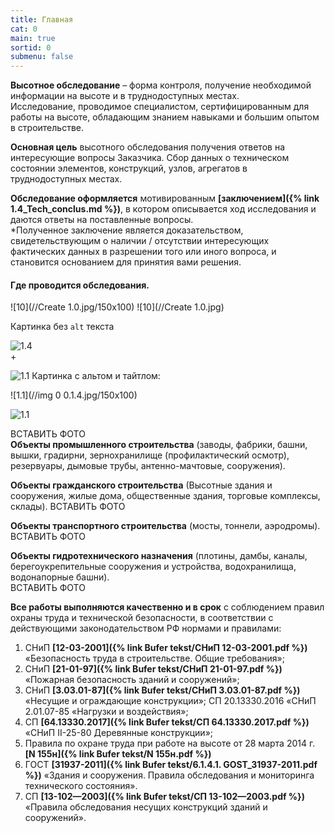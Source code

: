 ```yaml
---
title: Главная
cat: 0
main: true
sortid: 0
submenu: false
---
```


**Высотное обследование** – форма контроля, получение необходимой информации на высоте и в труднодоступных местах.    
Исследование, проводимое специалистом, сертифицированным для работы на высоте, обладающим знанием навыками и большим опытом в строительстве.

**Основная цель** высотного обследования получения ответов на интересующие вопросы Заказчика. Сбор данных о техническом состоянии элементов, конструкций, узлов, агрегатов в труднодоступных местах.

**Обследование оформляется** мотивированным __[заключением]({% link 1.4_Tech_conclus.md %})__, в котором описывается ход исследования и даются ответы на поставленные вопросы.   
*Полученное заключение является доказательством, свидетельствующим о наличии / отсутствии интересующих фактических данных в разрешении того или иного вопроса, и становится основанием для принятия вами решения.

#### Где проводится обследования.
![10](//Create 1.0.jpg/150x100)
![10](//Create 1.0.jpg)

Картинка без `alt` текста

![1.4](//img/toplogo/1.4.jpg/150x100)   
+   


![1.1](//img/0/0.1.4.jpg/150x100)
Картинка с альтом и тайтлом:

![1.1](//img 0 0.1.4.jpg/150x100)


![1.1](//img00.1.4.jpg/150x100)






ВСТАВИТЬ ФОТО   
**Объекты промышленного строительства** (заводы, фабрики, башни, вышки, градирни, зернохранилище (профилактический осмотр), резервуары, дымовые трубы, антенно-мачтовые, сооружения).

**Объекты гражданского строительства** (Высотные здания и сооружения, жилые дома, общественные здания, торговые комплексы, склады).
ВСТАВИТЬ ФОТО 

**Объекты транспортного строительства** (мосты, тоннели, аэродромы).    
ВСТАВИТЬ ФОТО

**Объекты гидротехнического назначения** (плотины, дамбы, каналы, берегоукрепительные сооружения и устройства, водохранилища, водонапорные башни).   
ВСТАВИТЬ ФОТО


**Все работы выполняются качественно и в срок** с соблюдением правил охраны труда и технической безопасности, в соответствии с действующими законодательством РФ нормами и правилами:    
1. СНиП __[12-03-2001]({% link Bufer tekst/СНиП 12-03-2001.pdf %})__ «Безопасность труда в строительстве. Общие требования»;   
2. СНиП __[21-01-97]({% link Bufer tekst/СНиП 21-01-97.pdf %})__ «Пожарная безопасность зданий и сооружений»;    
3. СНиП __[3.03.01-87]({% link Bufer tekst/СНиП 3.03.01-87.pdf %})__ «Несущие и ограждающие конструкции»; СП 20.13330.2016 «СНиП 2.01.07-85 «Нагрузки и воздействия»;    
4. СП __[64.13330.2017]({% link Bufer tekst/СП 64.13330.2017.pdf %})__ «СНиП II-25-80 Деревянные конструкции»;    
5. Правила по охране труда при работе на высоте от 28 марта 2014 г. __[N 155н]({% link Bufer tekst/N 155н.pdf %})__   
6. ГОСТ __[31937-2011]({% link Bufer tekst/6.1.4.1. GOST_31937-2011.pdf %})__ «Здания и сооружения. Правила обследования и мониторинга технического состояния».    
7. СП __[13-102—2003]({% link Bufer tekst/СП 13-102—2003.pdf %})__ «Правила обследования несущих конструкций зданий и сооружений».    

